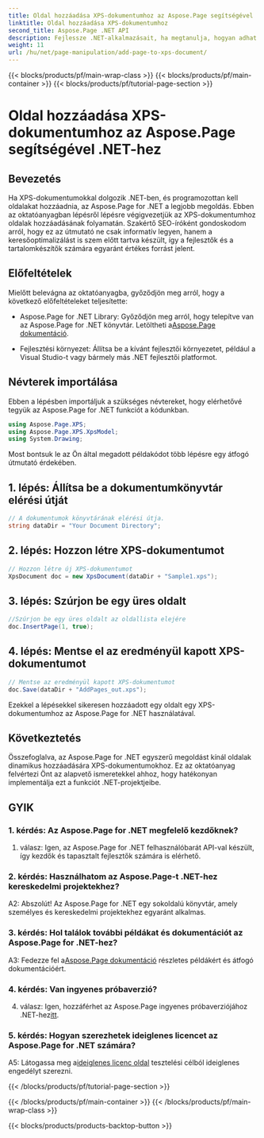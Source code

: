 ```yaml
---
title: Oldal hozzáadása XPS-dokumentumhoz az Aspose.Page segítségével .NET-hez
linktitle: Oldal hozzáadása XPS-dokumentumhoz
second_title: Aspose.Page .NET API
description: Fejlessze .NET-alkalmazásait, ha megtanulja, hogyan adhat hozzá oldalakat XPS-dokumentumokhoz az Aspose.Page for .NET segítségével. Kövesse lépésenkénti útmutatónkat a zökkenőmentes integráció érdekében.
weight: 11
url: /hu/net/page-manipulation/add-page-to-xps-document/
---
```


{{< blocks/products/pf/main-wrap-class >}}
{{< blocks/products/pf/main-container >}}
{{< blocks/products/pf/tutorial-page-section >}}

# Oldal hozzáadása XPS-dokumentumhoz az Aspose.Page segítségével .NET-hez

## Bevezetés

Ha XPS-dokumentumokkal dolgozik .NET-ben, és programozottan kell oldalakat hozzáadnia, az Aspose.Page for .NET a legjobb megoldás. Ebben az oktatóanyagban lépésről lépésre végigvezetjük az XPS-dokumentumhoz oldalak hozzáadásának folyamatán. Szakértő SEO-íróként gondoskodom arról, hogy ez az útmutató ne csak informatív legyen, hanem a keresőoptimalizálást is szem előtt tartva készült, így a fejlesztők és a tartalomkészítők számára egyaránt értékes forrást jelent.

## Előfeltételek

Mielőtt belevágna az oktatóanyagba, győződjön meg arról, hogy a következő előfeltételeket teljesítette:

-  Aspose.Page for .NET Library: Győződjön meg arról, hogy telepítve van az Aspose.Page for .NET könyvtár. Letöltheti a[Aspose.Page dokumentáció](https://reference.aspose.com/page/net/).

- Fejlesztési környezet: Állítsa be a kívánt fejlesztői környezetet, például a Visual Studio-t vagy bármely más .NET fejlesztői platformot.

## Névterek importálása

Ebben a lépésben importáljuk a szükséges névtereket, hogy elérhetővé tegyük az Aspose.Page for .NET funkciót a kódunkban.

```csharp
using Aspose.Page.XPS;
using Aspose.Page.XPS.XpsModel;
using System.Drawing;
```

Most bontsuk le az Ön által megadott példakódot több lépésre egy átfogó útmutató érdekében.

## 1. lépés: Állítsa be a dokumentumkönyvtár elérési útját

```csharp
// A dokumentumok könyvtárának elérési útja.
string dataDir = "Your Document Directory";
```

## 2. lépés: Hozzon létre XPS-dokumentumot

```csharp
// Hozzon létre új XPS-dokumentumot
XpsDocument doc = new XpsDocument(dataDir + "Sample1.xps");
```

## 3. lépés: Szúrjon be egy üres oldalt

```csharp
//Szúrjon be egy üres oldalt az oldallista elejére
doc.InsertPage(1, true);
```

## 4. lépés: Mentse el az eredményül kapott XPS-dokumentumot

```csharp
// Mentse az eredményül kapott XPS-dokumentumot
doc.Save(dataDir + "AddPages_out.xps");
```

Ezekkel a lépésekkel sikeresen hozzáadott egy oldalt egy XPS-dokumentumhoz az Aspose.Page for .NET használatával.

## Következtetés

Összefoglalva, az Aspose.Page for .NET egyszerű megoldást kínál oldalak dinamikus hozzáadására XPS-dokumentumokhoz. Ez az oktatóanyag felvértezi Önt az alapvető ismeretekkel ahhoz, hogy hatékonyan implementálja ezt a funkciót .NET-projektjeibe.

## GYIK

### 1. kérdés: Az Aspose.Page for .NET megfelelő kezdőknek?

1. válasz: Igen, az Aspose.Page for .NET felhasználóbarát API-val készült, így kezdők és tapasztalt fejlesztők számára is elérhető.

### 2. kérdés: Használhatom az Aspose.Page-t .NET-hez kereskedelmi projektekhez?

A2: Abszolút! Az Aspose.Page for .NET egy sokoldalú könyvtár, amely személyes és kereskedelmi projektekhez egyaránt alkalmas.

### 3. kérdés: Hol találok további példákat és dokumentációt az Aspose.Page for .NET-hez?

 A3: Fedezze fel a[Aspose.Page dokumentáció](https://reference.aspose.com/page/net/) részletes példákért és átfogó dokumentációért.

### 4. kérdés: Van ingyenes próbaverzió?

4. válasz: Igen, hozzáférhet az Aspose.Page ingyenes próbaverziójához .NET-hez[itt](https://releases.aspose.com/).

### 5. kérdés: Hogyan szerezhetek ideiglenes licencet az Aspose.Page for .NET számára?

 A5: Látogassa meg a[ideiglenes licenc oldal](https://purchase.aspose.com/temporary-license/) tesztelési célból ideiglenes engedélyt szerezni.

{{< /blocks/products/pf/tutorial-page-section >}}

{{< /blocks/products/pf/main-container >}}
{{< /blocks/products/pf/main-wrap-class >}}

{{< blocks/products/products-backtop-button >}}
